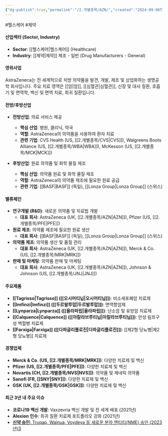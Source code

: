 ```yaml
---
{"dg-publish":true,"permalink":"/2.개별종목/AZN/","created":"2024-09-06T15:11:45.239+09:00","updated":"2025-06-03T20:05:57.853+09:00"}
---
```


#헬스케어 #제약 

#### 산업섹터 (Sector, Industry)

- **Sector**: [[헬스케어\|헬스케어]] (Healthcare)
- **Industry**: [[제약\|제약]] 제조 - 일반 (Drug Manufacturers - General)

#### 영위사업

AstraZeneca는 전 세계적으로 처방 의약품을 발견, 개발, 제조 및 상업화하는 생명공학 회사입니다. 주요 치료 영역은 [[암\|암]], [[심혈관\|심혈관]], 신장 및 대사 질환, 호흡기 및 면역학, 백신 및 면역 치료, 희귀 질환입니다.

#### 전방/후방산업

- **전방산업**: 의료 서비스 제공
    - **핵심 산업**: 병원, 클리닉, 약국
    - **역할**: AstraZeneca의 의약품을 사용하여 환자 치료
    - **관련 기업**: CVS Health (US, [[2.개별종목/CVS\|CVS]]), Walgreens Boots Alliance (US, [[2.개별종목/WBA\|WBA]]), McKesson (US, [[2.개별종목/MCK\|MCK]])

- **후방산업**: 원료 의약품 및 화학 물질 제조
    - **핵심 산업**: 의약품 원료 및 화학 물질 제조
    - **역할**: AstraZeneca의 의약품 제조에 필요한 원료 공급
    - **관련 기업**: [[BASF\|BASF]] (독일), [[Lonza Group\|Lonza Group]] (스위스)

#### 밸류체인

- **연구개발 (R&D)**: 새로운 의약품 및 치료법 개발
    - **대표 회사**: AstraZeneca (UK, [[2.개별종목/AZN\|AZN]]), Pfizer (US, [[2.개별종목/PFE\|PFE]])
- **원료 제조**: 의약품 제조에 필요한 원료 생산
    - **대표 회사**: [[BASF\|BASF]] (독일), [[Lonza Group\|Lonza Group]] (스위스)
- **의약품 제조**: 의약품 생산 및 품질 관리
    - **대표 회사**: AstraZeneca (UK, [[2.개별종목/AZN\|AZN]]), Merck & Co. (US, [[2.개별종목/MRK\|MRK]])
- **판매 및 마케팅**: 의약품 판매 및 마케팅
    - **대표 회사**: AstraZeneca (UK, [[2.개별종목/AZN\|AZN]]), Johnson & Johnson (US, [[2.개별종목/JNJ\|JNJ]])

#### 주요제품

- **[[Tagrisso\|Tagrisso]] ([[오시머티닙\|오시머티닙]])**: 비소세포폐암 치료제
- **[[Imfinzi\|Imfinzi]] ([[두르발루맙\|두르발루맙]])**: 면역항암제
- **[[Lynparza\|Lynparza]] ([[올라파립\|올라파립]])**: 난소암 및 유방암 치료제
- **[[Calquence\|Calquence]] ([[아칼라브루티닙\|아칼라브루티닙]])**: 만성 림프구성 백혈병 치료제
- **[[Farxiga\|Farxiga]] ([[다파글리플로진\|다파글리플로진]])**: [[제2형 당뇨병\|제2형 당뇨병]] 치료제

#### 경쟁업체

- **Merck & Co. (US, [[2.개별종목/MRK\|MRK]])**: 다양한 치료제 및 백신
- **Pfizer (US, [[2.개별종목/PFE\|PFE]])**: 다양한 치료제 및 백신
- **Novartis (CH, [[2.개별종목/NVS\|NVS]])**: 의약품 및 제네릭 의약품
- **Sanofi (FR, [[SNY\|SNY]])**: 다양한 치료제 및 백신
- **GSK (UK, [[2.개별종목/GSK\|GSK]])**: 다양한 치료제 및 백신

#### 최근 3년 내 주요 이슈

- **코로나19 백신 개발**: Vaxzevria 백신 개발 및 전 세계 배포 (2021년)
- **Alexion 인수**: 희귀 질환 치료제 포트폴리오 강화 (2021년)
- [**신약 승인**: Truqap, Wainua, Voydeya 등 새로운 분자 엔티티(NME) 승인 (2023년)](https://www.astrazeneca.com/investor-relations/annual-reports/annual-report-2023.html)[3](https://www.astrazeneca.com/investor-relations/annual-reports/annual-report-2023.html)